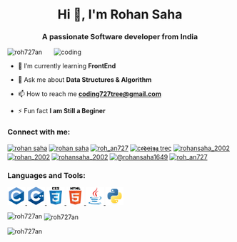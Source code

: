 <h1 align="center">Hi 👋, I'm Rohan Saha</h1>
<h3 align="center">A passionate Software developer from India</h3>
<img align="right" alt="coding" width="400" src="https://camo.githubusercontent.com/5ddf73ad3a205111cf8c686f687fc216c2946a75005718c8da5b837ad9de78c9/68747470733a2f2f7468756d62732e6766796361742e636f6d2f4576696c4e657874446576696c666973682d736d616c6c2e676966">
<p align="left"> <img src="https://komarev.com/ghpvc/?username=roh727an&label=Profile%20views&color=0e75b6&style=flat" alt="roh727an" /> </p>

- 🌱 I’m currently learning **FrontEnd**

- 💬 Ask me about **Data Structures & Algorithm**

- 📫 How to reach me **coding727tree@gmail.com**

- ⚡ Fun fact **I am Still a Beginer**

<h3 align="left">Connect with me:</h3>
<p align="left">
<a href="https://linkedin.com/in/rohan saha" target="blank"><img align="center" src="https://raw.githubusercontent.com/rahuldkjain/github-profile-readme-generator/master/src/images/icons/Social/linked-in-alt.svg" alt="rohan saha" height="30" width="40" /></a>
<a href="https://fb.com/rohan saha" target="blank"><img align="center" src="https://raw.githubusercontent.com/rahuldkjain/github-profile-readme-generator/master/src/images/icons/Social/facebook.svg" alt="rohan saha" height="30" width="40" /></a>
<a href="https://instagram.com/roh_an727" target="blank"><img align="center" src="https://raw.githubusercontent.com/rahuldkjain/github-profile-readme-generator/master/src/images/icons/Social/instagram.svg" alt="roh_an727" height="30" width="40" /></a>
<a href="https://www.youtube.com/c/c𝖔𝖉e𝖎𝖓𝖌 treς" target="blank"><img align="center" src="https://raw.githubusercontent.com/rahuldkjain/github-profile-readme-generator/master/src/images/icons/Social/youtube.svg" alt="c𝖔𝖉e𝖎𝖓𝖌 treς" height="30" width="40" /></a>
<a href="https://www.codechef.com/users/rohansaha_2002" target="blank"><img align="center" src="https://cdn.jsdelivr.net/npm/simple-icons@3.1.0/icons/codechef.svg" alt="rohansaha_2002" height="30" width="40" /></a>
<a href="https://codeforces.com/profile/rohan_2002" target="blank"><img align="center" src="https://raw.githubusercontent.com/rahuldkjain/github-profile-readme-generator/master/src/images/icons/Social/codeforces.svg" alt="rohan_2002" height="30" width="40" /></a>
<a href="https://www.leetcode.com/rohansaha_2002" target="blank"><img align="center" src="https://raw.githubusercontent.com/rahuldkjain/github-profile-readme-generator/master/src/images/icons/Social/leet-code.svg" alt="rohansaha_2002" height="30" width="40" /></a>
<a href="https://www.hackerearth.com/@rohansaha1649" target="blank"><img align="center" src="https://raw.githubusercontent.com/rahuldkjain/github-profile-readme-generator/master/src/images/icons/Social/hackerearth.svg" alt="@rohansaha1649" height="30" width="40" /></a>
<a href="https://auth.geeksforgeeks.org/user/roh_an727" target="blank"><img align="center" src="https://raw.githubusercontent.com/rahuldkjain/github-profile-readme-generator/master/src/images/icons/Social/geeks-for-geeks.svg" alt="roh_an727" height="30" width="40" /></a>
</p>

<h3 align="left">Languages and Tools:</h3>
<p align="left"> <a href="https://www.cprogramming.com/" target="_blank" rel="noreferrer"> <img src="https://raw.githubusercontent.com/devicons/devicon/master/icons/c/c-original.svg" alt="c" width="40" height="40"/> </a> <a href="https://www.w3schools.com/cpp/" target="_blank" rel="noreferrer"> <img src="https://raw.githubusercontent.com/devicons/devicon/master/icons/cplusplus/cplusplus-original.svg" alt="cplusplus" width="40" height="40"/> </a> <a href="https://www.w3schools.com/css/" target="_blank" rel="noreferrer"> <img src="https://raw.githubusercontent.com/devicons/devicon/master/icons/css3/css3-original-wordmark.svg" alt="css3" width="40" height="40"/> </a> <a href="https://www.w3.org/html/" target="_blank" rel="noreferrer"> <img src="https://raw.githubusercontent.com/devicons/devicon/master/icons/html5/html5-original-wordmark.svg" alt="html5" width="40" height="40"/> </a> <a href="https://www.java.com" target="_blank" rel="noreferrer"> <img src="https://raw.githubusercontent.com/devicons/devicon/master/icons/java/java-original.svg" alt="java" width="40" height="40"/> </a> <a href="https://www.python.org" target="_blank" rel="noreferrer"> <img src="https://raw.githubusercontent.com/devicons/devicon/master/icons/python/python-original.svg" alt="python" width="40" height="40"/> </a> </p>

<p><img align="left" src="https://github-readme-stats.vercel.app/api/top-langs?username=roh727an&show_icons=true&locale=en&layout=compact" alt="roh727an" /></p>

<p>&nbsp;<img align="center" src="https://github-readme-stats.vercel.app/api?username=roh727an&show_icons=true&locale=en" alt="roh727an" /></p>

<p><img align="center" src="https://github-readme-streak-stats.herokuapp.com/?user=roh727an&" alt="roh727an" /></p>
